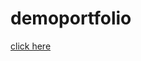 # demoportfolio
<a href="https://ranjith-b-5.github.io/demoportfolio/" target="_blank">click here</a>

